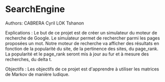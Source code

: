 # SearchEngine

Authors:
CABRERA Cyril
LOK Tshanon

Explications :
Le but de ce projet est de créer un simulateur du moteur de recherche de Google.
Le simulateur permet de rechercher parmi les pages proposées un mot. Notre moteur de recherche va afficher des résultats en fonction de la popularité du site, de la pertinence des sites, du page_rank.
La popularité et le page_rank seront mis à jour au fur et à mesure des recherches, du delta t.


Objectifs :
Les objectifs de ce projet est d'apprendre à utiliser les matrices de Markov de manière ludique.
